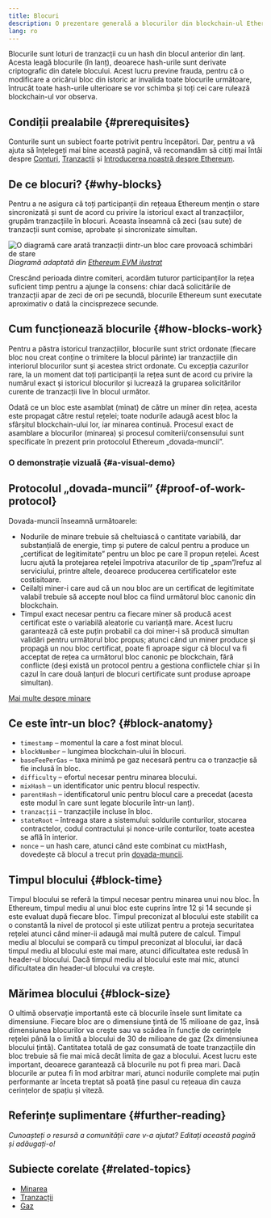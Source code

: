 ```yaml
---
title: Blocuri
description: O prezentare generală a blocurilor din blockchain-ul Ethereum – structura lor de date, motivul pentru care sunt necesare și modul în care sunt realizate.
lang: ro
---
```


Blocurile sunt loturi de tranzacții cu un hash din blocul anterior din lanț. Acesta leagă blocurile (în lanț), deoarece hash-urile sunt derivate criptografic din datele blocului. Acest lucru previne frauda, pentru că o modificare a oricărui bloc din istoric ar invalida toate blocurile următoare, întrucât toate hash-urile ulterioare se vor schimba și toți cei care rulează blockchain-ul vor observa.

## Condiții prealabile \{#prerequisites}

Conturile sunt un subiect foarte potrivit pentru începători. Dar, pentru a vă ajuta să înțelegeți mai bine această pagină, vă recomandăm să citiți mai întâi despre [Conturi](/developers/docs/accounts/), [Tranzacții](/developers/docs/transactions/) și [Introducerea noastră despre Ethereum](/developers/docs/intro-to-ethereum/).

## De ce blocuri? \{#why-blocks}

Pentru a ne asigura că toți participanții din rețeaua Ethereum mențin o stare sincronizată și sunt de acord cu privire la istoricul exact al tranzacțiilor, grupăm tranzacțiile în blocuri. Aceasta înseamnă că zeci (sau sute) de tranzacții sunt comise, aprobate și sincronizate simultan.

![O diagramă care arată tranzacții dintr-un bloc care provoacă schimbări de stare](./tx-block.png) _Diagramă adaptată din [Ethereum EVM ilustrat](https://takenobu-hs.github.io/downloads/ethereum_evm_illustrated.pdf)_

Crescând perioada dintre comiteri, acordăm tuturor participanților la rețea suficient timp pentru a ajunge la consens: chiar dacă solicitările de tranzacții apar de zeci de ori pe secundă, blocurile Ethereum sunt executate aproximativ o dată la cincisprezece secunde.

## Cum funcționează blocurile \{#how-blocks-work}

Pentru a păstra istoricul tranzacțiilor, blocurile sunt strict ordonate (fiecare bloc nou creat conține o trimitere la blocul părinte) iar tranzacțiile din interiorul blocurilor sunt și acestea strict ordonate. Cu excepția cazurilor rare, la un moment dat toți participanții la rețea sunt de acord cu privire la numărul exact și istoricul blocurilor și lucrează la gruparea solicitărilor curente de tranzacții live în blocul următor.

Odată ce un bloc este asamblat (minat) de către un miner din rețea, acesta este propagat către restul rețelei; toate nodurile adaugă acest bloc la sfârșitul blockchain-ului lor, iar minarea continuă. Procesul exact de asamblare a blocurilor (minarea) și procesul comiterii/consensului sunt specificate în prezent prin protocolul Ethereum „dovada-muncii”.

### O demonstrație vizuală \{#a-visual-demo}

<YouTube id="_160oMzblY8" />

## Protocolul „dovada-muncii” \{#proof-of-work-protocol}

Dovada-muncii înseamnă următoarele:

- Nodurile de minare trebuie să cheltuiască o cantitate variabilă, dar substanțială de energie, timp și putere de calcul pentru a produce un „certificat de legitimitate” pentru un bloc pe care îl propun rețelei. Acest lucru ajută la protejarea rețelei împotriva atacurilor de tip „spam”/refuz al serviciului, printre altele, deoarece producerea certificatelor este costisitoare.
- Ceilalți miner-i care aud că un nou bloc are un certificat de legitimitate valabil trebuie să accepte noul bloc ca fiind următorul bloc canonic din blockchain.
- Timpul exact necesar pentru ca fiecare miner să producă acest certificat este o variabilă aleatorie cu varianță mare. Acest lucru garantează că este puțin probabil ca doi miner-i să producă simultan validări pentru următorul bloc propus; atunci când un miner produce și propagă un nou bloc certificat, poate fi aproape sigur că blocul va fi acceptat de rețea ca următorul bloc canonic pe blockchain, fără conflicte (deși există un protocol pentru a gestiona conflictele chiar și în cazul în care două lanțuri de blocuri certificate sunt produse aproape simultan).

[Mai multe despre minare](/developers/docs/consensus-mechanisms/pow/mining/)

## Ce este într-un bloc? \{#block-anatomy}

- `timestamp` – momentul la care a fost minat blocul.
- `blockNumber` – lungimea blockchain-ului în blocuri.
- `baseFeePerGas` – taxa minimă pe gaz necesară pentru ca o tranzacție să fie inclusă în bloc.
- `difficulty` – efortul necesar pentru minarea blocului.
- `mixHash` – un identificator unic pentru blocul respectiv.
- `parentHash` – identificatorul unic pentru blocul care a precedat (acesta este modul în care sunt legate blocurile într-un lanț).
- `tranzacții` – tranzacțiile incluse în bloc.
- `stateRoot` – întreaga stare a sistemului: soldurile conturilor, stocarea contractelor, codul contractului și nonce-urile conturilor, toate acestea se află în interior.
- `nonce` – un hash care, atunci când este combinat cu mixtHash, dovedește că blocul a trecut prin [dovada-muncii](/developers/docs/consensus-mechanisms/pow/).

## Timpul blocului \{#block-time}

Timpul blocului se referă la timpul necesar pentru minarea unui nou bloc. În Ethereum, timpul mediu al unui bloc este cuprins între 12 și 14 secunde și este evaluat după fiecare bloc. Timpul preconizat al blocului este stabilit ca o constantă la nivel de protocol și este utilizat pentru a proteja securitatea rețelei atunci când miner-ii adaugă mai multă putere de calcul. Timpul mediu al blocului se compară cu timpul preconizat al blocului, iar dacă timpul mediu al blocului este mai mare, atunci dificultatea este redusă în header-ul blocului. Dacă timpul mediu al blocului este mai mic, atunci dificultatea din header-ul blocului va crește.

## Mărimea blocului \{#block-size}

O ultimă observație importantă este că blocurile însele sunt limitate ca dimensiune. Fiecare bloc are o dimensiune țintă de 15 milioane de gaz, însă dimensiunea blocurilor va crește sau va scădea în funcție de cerințele rețelei până la o limită a blocului de 30 de milioane de gaz (2x dimensiunea blocului țintă). Cantitatea totală de gaz consumată de toate tranzacțiile din bloc trebuie să fie mai mică decât limita de gaz a blocului. Acest lucru este important, deoarece garantează că blocurile nu pot fi prea mari. Dacă blocurile ar putea fi în mod arbitrar mari, atunci nodurile complete mai puțin performante ar înceta treptat să poată ține pasul cu rețeaua din cauza cerințelor de spațiu și viteză.

## Referințe suplimentare \{#further-reading}

_Cunoașteți o resursă a comunității care v-a ajutat? Editați această pagină și adăugați-o!_

## Subiecte corelate \{#related-topics}

- [Minarea](/developers/docs/consensus-mechanisms/pow/mining/)
- [Tranzacții](/developers/docs/transactions/)
- [Gaz](/developers/docs/gas/)
